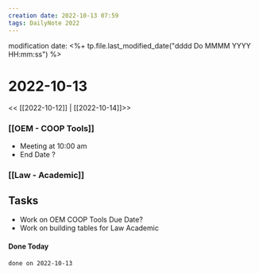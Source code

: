 ```yaml
---
creation date: 2022-10-13 07:59
tags: DailyNote 2022
---
```


modification date: <%+ tp.file.last_modified_date("dddd Do MMMM YYYY HH:mm:ss") %> 

# 2022-10-13

<< [[2022-10-12]] | [[2022-10-14]]>>


### [[OEM - COOP Tools]]
* Meeting at 10:00 am
* End Date ?


### [[Law - Academic]]




## Tasks

* Work on OEM COOP Tools Due Date?
* Work on building tables for Law Academic



#### Done Today

```tasks
done on 2022-10-13
```

